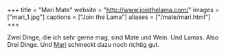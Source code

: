 +++
title = "Mari Mate"
website = "http://www.jointhelama.com/"
images = ["mari_1.jpg"]
captions = ["Join the Lama"]
aliases = ["/mate/mari.html"]
+++

Zwei Dinge, die ich sehr gerne mag, sind Mate und Wein. Und Lamas. Also Drei
Dinge. Und [Mari](http://www.jointhelama.com/) schmeckt dazu noch richtig gut.
